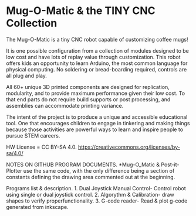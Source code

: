 # Mug-O-Matic & the TINY CNC Collection
The Mug-O-Matic is a tiny CNC robot capable of customizing coffee mugs! 

It is one possible configuration from a collection of modules designed to be low cost and have lots of replay value through customization. This robot offers kids an opportunity to learn Arduino, the most common language for physical computing. No soldering or bread-boarding required, controls are all plug and play. 

All 60+ unique 3D printed components are designed for replication, modularity, and to provide maximum performance given their low cost. To that end parts do not require build supports or post processing, and assemblies can accommodate printing variance. 

The intent of the project is to produce a unique and accessible educational tool. One that encourages children to engage in tinkering and making things because those activities are powerful ways to learn and inspire people to pursue STEM careers. 

HW License = CC BY-SA 4.0.  https://creativecommons.org/licenses/by-sa/4.0/

  NOTES ON GITHUB PROGRAM DOCUMENTS.
*Mug-O_Matic & Post-it-Plotter use the same code, with the only difference being a section of constants defining the drawing area commented out at the beginning. 

Programs list & description.
    1. Dual Joystick Manual Control- Control robot using single or dual joystick control.
    2. Algorythm & Calibration- draw shapes to verify properfunctionality.
    3. G-code reader- Read & plot g-code generated from inkscape.
    
    
